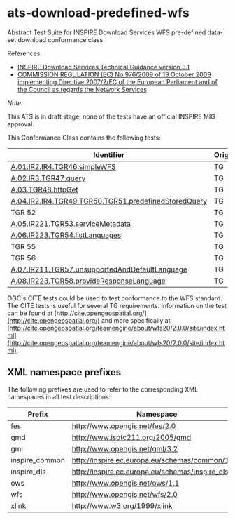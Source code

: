 ats-download-predefined-wfs
===========================

Abstract Test Suite for INSPIRE Download Services WFS pre-defined data-set download conformance class

References
* [INSPIRE Download Services Technical Guidance version 3.1](http://inspire.ec.europa.eu/documents/Network_Services/Technical_Guidance_Download_Services_v3.1.pdf)
* [COMMISSION REGULATION (EC) No 976/2009 of 19 October 2009 implementing Directive 2007/2/EC of the European Parliament and of the Council as regards the Network Services](http://eur-lex.europa.eu/legal-content/EN/TXT/PDF/?uri=CELEX:02009R0976-20101228&from=EN)

*Note*: 

This ATS is in draft stage, none of the tests have an official INSPIRE MIG approval.

This Conformance Class contains the following tests:

| Identifier                                                        | Origin | Mechanical | Status   |
| ----------------------------------------------------------------- | ------ | ---------- | -------- |
| [A.01.IR2.IR4.TGR46.simpleWFS](A.01.IR2.IR4.TGR46.simpleWFS.md)    | TG     | [OGC CITE](#ogccite)        | Draft    |
| [A.02.IR3.TGR47.query](A.02.IR3.TGR47.query.md)    | TG     | [OGC CITE](#ogccite)       | Draft    |
| [A.03.TGR48.httpGet](A.03.TGR48.httpGet.md)   | TG     | [OGC CITE](#ogccite)       | Draft    |
| [A.04.IR2.IR4.TGR49.TGR50.TGR51.predefinedStoredQuery](A.04.IR2.IR4.TGR49.TGR50.TGR51.predefinedStoredQuery.md) | TG   | Yes | Draft    |
| TGR 52 | TG | No | - |
| [A.05.IR221.TGR53.serviceMetadata](A.05.IR221.TGR53.serviceMetadata.md) | TG     | Yes       | Draft    |
| [A.06.IR223.TGR54.listLanguages](A.06.IR223.TGR54.listLanguages.md) | TG     | Yes       | Draft    |
| TGR 55 | TG | No | - |
| TGR 56 | TG | No | - |
| [A.07.IR211.TGR57.unsupportedAndDefaultLanguage](A.07.IR211.TGR57.unsupportedAndDefaultLanguage.md)  | TG     | Yes       | Draft    |
| [A.08.IR223.TGR58.provideResponseLanguage](A.08.IR223.TGR58.provideResponseLanguage.md) | TG     | Yes       | Draft    |


<a name="ogccite">OGC's CITE</a> tests could be used to test conformance to the WFS standard. The CITE tests is useful for several TG requirements. Information on the test can be found at [http://cite.opengeospatial.org/](http://cite.opengeospatial.org/) and more specifically at [http://cite.opengeospatial.org/teamengine/about/wfs20/2.0.0/site/index.html](http://cite.opengeospatial.org/teamengine/about/wfs20/2.0.0/site/index.html).


## XML namespace prefixes <a name="namespaces"></a>

The following prefixes are used to refer to the corresponding XML namespaces in all test descriptions:

Prefix         | Namespace
-------------- | -------------------------------------------------
fes | http://www.opengis.net/fes/2.0
gmd | http://www.isotc211.org/2005/gmd
gml | http://www.opengis.net/gml/3.2
inspire\_common| http://inspire.ec.europa.eu/schemas/common/1.0
inspire\_dls   | http://inspire.ec.europa.eu/schemas/inspire_dls/1.0
ows | http://www.opengis.net/ows/1.1
wfs | http://www.opengis.net/wfs/2.0
xlink          | http://www.w3.org/1999/xlink